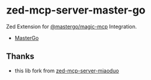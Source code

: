 # zed-mcp-server-master-go

Zed Extension for [@mastergo/magic-mcp](https://github.com/mastergo-design/mastergo-magic-mcp) Integration.


- [MasterGo](https://mastergo.com/)


## Thanks

- this lib fork from [zed-mcp-server-miaoduo](https://github.com/aizigao/zed-mcp-server-miaoduo)
